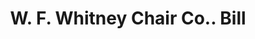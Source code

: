 ---
doi: 10.7916/D8NC7C8H
date_other: '1890'
date_other_textual: 1890-1899
form: printed ephemera
genre:
- Invoices
name:
- W. F. Whitney Chair Co.
object_in_context_url: https://biggert.cul.columbia.edu/items/view/ave_biggert_00869
subject_hierarchical_geographic:
- New York, New York, United States
subject_name:
- W. F. Whitney Chair Co.
title: W. F. Whitney Chair Co.. Bill
sort_title: W. F. Whitney Chair Co.. Bill
call_number: ave_biggert_00869
coordinates:
- 40.69277777777778,-73.99027777777778
pid: ave_biggert_00869
identifiers: ave_biggert_00869
thumbnail: https://derivativo-2.library.columbia.edu/iiif/2/ldpd:345946/full/!256,256/0/native.jpg
permalink: "/biggert/ave_biggert_00869/"
layout: iiif-image-page
---